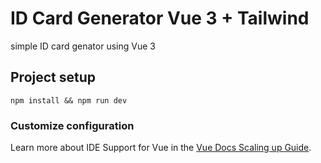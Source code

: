 # ID Card Generator Vue 3 + Tailwind
simple ID card genator using Vue 3   

## Project setup
```
npm install && npm run dev
```

### Customize configuration
Learn more about IDE Support for Vue in the [Vue Docs Scaling up Guide](https://vuejs.org/guide/scaling-up/tooling.html#ide-support).